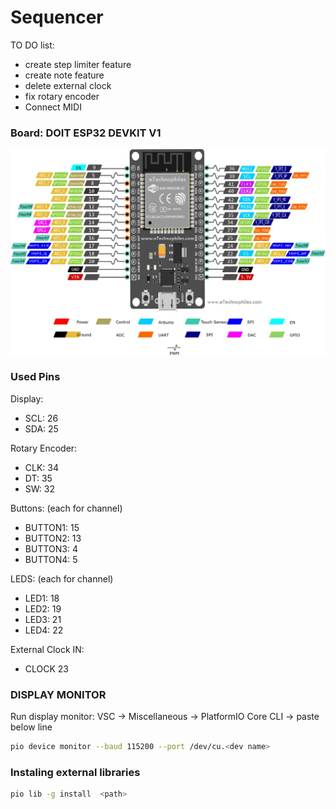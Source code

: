 
# Sequencer

TO DO list:
- create step limiter feature
- create note feature
- delete external clock
- fix rotary encoder
- Connect MIDI

### Board: DOIT ESP32 DEVKIT V1

![missing image](https://raw.githubusercontent.com/reverbrick/algo_seq/main/docs/espPinout.png)

### Used Pins

Display:
- SCL: 26
- SDA: 25

Rotary Encoder:
- CLK: 34
- DT: 35
- SW: 32

Buttons: (each for channel)
- BUTTON1: 15
- BUTTON2: 13
- BUTTON3: 4
- BUTTON4: 5

LEDS: (each for channel)
- LED1: 18
- LED2: 19
- LED3: 21
- LED4: 22

External Clock IN:
- CLOCK 23

### DISPLAY MONITOR

Run display monitor: VSC -> Miscellaneous -> PlatformIO Core CLI -> paste below line

```bash
pio device monitor --baud 115200 --port /dev/cu.<dev name>
```

### Instaling external libraries

```bash
pio lib -g install  <path>
```
